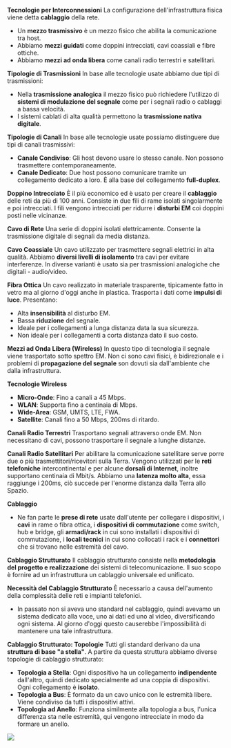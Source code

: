 **Tecnologie per Interconnessioni**
La configurazione dell'infrastruttura fisica viene detta **cablaggio** della rete. 
- Un **mezzo trasmissivo** è un mezzo fisico che abilita la comunicazione tra host.
- Abbiamo **mezzi guidati** come doppini intrecciati, cavi coassiali e fibre ottiche.
- Abbiamo **mezzi ad onda libera** come canali radio terrestri e satellitari.

**Tipologie di Trasmissioni**
In base alle tecnologie usate abbiamo due tipi di trasmissioni:
- Nella **trasmissione analogica** il mezzo fisico può richiedere l'utilizzo di **sistemi di modulazione del segnale** come per i segnali radio o cablaggi a bassa velocità.
- I sistemi cablati di alta qualità permettono la **trasmissione nativa digitale**.

**Tipologie di Canali**
In base alle tecnologie usate possiamo distinguere due tipi di canali trasmissivi:
- **Canale Condiviso**: Gli host devono usare lo stesso canale. Non possono trasmettere contemporaneamente.
- **Canale Dedicato**: Due host possono comunicare tramite un collegamento dedicato a loro. È alla base del collegamento **full-duplex**. 

**Doppino Intrecciato**
È il più economico ed è usato per creare il **cablaggio** delle reti da più di 100 anni. Consiste in due fili di rame isolati singolarmente e poi intrecciati. I fili vengono intrecciati per ridurre i **disturbi EM** coi doppini posti nelle vicinanze.

**Cavo di Rete**
Una serie di doppini isolati elettricamente. Consente la trasmissione digitale di segnali da media distanza.

**Cavo Coassiale**
Un cavo utilizzato per trasmettere segnali elettrici in alta qualità. Abbiamo **diversi livelli di isolamento** tra cavi per evitare interferenze. In diverse varianti è usato sia per trasmissioni analogiche che digitali - audio/video.

**Fibra Ottica**
Un cavo realizzato in materiale trasparente, tipicamente fatto in vetro ma al giorno d'oggi anche in plastica. Trasporta i dati come **impulsi di luce**. Presentano:
- Alta **insensibilità** al disturbo EM.
- Bassa **riduzione** del segnale.
- Ideale per i collegamenti a lunga distanza data la sua sicurezza.
- Non ideale per i collegamenti a corta distanza dato il suo costo.

**Mezzi ad Onda Libera (Wireless)**
In questo tipo di tecnologia il segnale viene trasportato sotto spettro EM. Non ci sono cavi fisici, è bidirezionale e i problemi di **propagazione del segnale** son dovuti sia dall'ambiente che dalla infrastruttura.

**Tecnologie Wireless**
- **Micro-Onde**: Fino a canali a 45 Mbps.
- **WLAN**: Supporta fino a centinaia di Mbps.
- **Wide-Area**: GSM, UMTS, LTE, FWA.
- **Satellite**: Canali fino a 50 Mbps, 200ms di ritardo.

**Canali Radio Terrestri**
Trasportano segnali attraverso onde EM. Non necessitano di cavi, possono trasportare il segnale a lunghe distanze. 

**Canali Radio Satellitari**
Per abilitare la comunicazione satellitare serve porre due o più trasmettitori/ricevitori sulla Terra. Vengono utilizzati per le **reti telefoniche** intercontinental e per alcune **dorsali di Internet**, inoltre supportano centinaia di Mbit/s. Abbiamo una **latenza molto alta**, essa raggiunge i 200ms, ciò succede per l'enorme distanza dalla Terra allo Spazio.

**Cablaggio**
- Ne fan parte le **prese di rete** usate dall'utente per collegare i dispositivi, i **cavi** in rame o fibra ottica, i **dispositivi di commutazione** come switch, hub e bridge, gli **armadi/rack** in cui sono installati i dispositivi di commutazione, i **locali tecnici** in cui sono collocati i rack e i **connettori** che si trovano nelle estremità del cavo.

**Cablaggio Strutturato**
Il cablaggio strutturato consiste nella **metodologia del progetto e realizzazione** dei sistemi di telecomunicazione. Il suo scopo è fornire ad un infrastruttura un cablaggio universale ed unificato.

**Necessità del Cablaggio Strutturato**
È necessario a causa dell'aumento della complessità delle reti e impianti telefonici.
- In passato non si aveva uno standard nel cablaggio, quindi avevamo un sistema dedicato alla voce, uno ai dati ed uno al video, diversificando ogni sistema. Al giorno d'oggi questo causerebbe l'impossibilità di mantenere una tale infrastruttura.

**Cablaggio Strutturato: Topologie**
Tutti gli standard derivano da una **struttura di base "a stella"**. A partire da questa struttura abbiamo diverse topologie di cablaggio strutturato:
- **Topologia a Stella**: Ogni dispositivo ha un collegamento **indipendente** dall'altro, quindi dedicato specialmente ad una coppia di dispositivi. Ogni collegamento è **isolato**.
- **Topologia a Bus**: È formato da un cavo unico con le estremità libere. Viene condiviso da tutti i dispositivi attivi.
- **Topologia ad Anello**: Funziona similmente alla topologia a bus, l'unica differenza sta nelle estremità, qui vengono intrecciate in modo da formare un anello.

![](Cablaggio-Strutturato.jpg)
